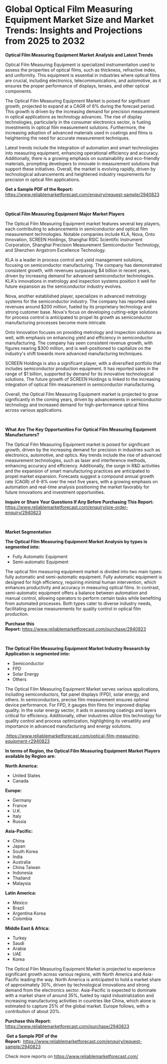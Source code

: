 <p><h1>Global Optical Film Measuring Equipment Market Size and Market Trends: Insights and Projections from 2025 to 2032</h1></p><p><strong>Optical Film Measuring Equipment Market Analysis and Latest Trends</strong></p>
<p><p>Optical Film Measuring Equipment is specialized instrumentation used to assess the properties of optical films, such as thickness, refractive index, and uniformity. This equipment is essential in industries where optical films are crucial, including electronics, telecommunications, and automotive, as it ensures the proper performance of displays, lenses, and other optical components.</p><p>The Optical Film Measuring Equipment Market is poised for significant growth, projected to expand at a CAGR of 6% during the forecast period. This growth is driven by the increasing demand for precision measurement in optical applications as technology advances. The rise of display technologies, particularly in the consumer electronics sector, is fueling investments in optical film measurement solutions. Furthermore, the increasing adoption of advanced materials used in coatings and films is heightening the need for accurate measurement techniques.</p><p>Latest trends include the integration of automation and smart technologies into measuring equipment, enhancing operational efficiency and accuracy. Additionally, there is a growing emphasis on sustainability and eco-friendly materials, prompting developers to innovate in measurement solutions that support these initiatives. Overall, the market is evolving rapidly, driven by technological advancements and heightened industry requirements for precision in optical film applications.</p></p>
<p><strong>Get a Sample PDF of the Report:&nbsp;</strong> <a href="https://www.reliablemarketforecast.com/enquiry/request-sample/2940823?utm_campaign=2308&utm_medium=2&utm_source=Github&utm_content=ia&utm_term=15032025&utm_id=optical-film-measuring-equipment">https://www.reliablemarketforecast.com/enquiry/request-sample/2940823</a></p>
<p>&nbsp;</p>
<p><strong>Optical Film Measuring Equipment Major Market Players</strong></p>
<p><p>The Optical Film Measuring Equipment market features several key players, each contributing to advancements in semiconductor and optical film measurement technologies. Notable companies include KLA, Nova, Onto Innovation, SCREEN Holdings, Shanghai RSIC Scientific Instrument Corporation, Shanghai Precision Measurement Semiconductor Technology, and Shenzhen Angstrom Excellence Technology.</p><p>KLA is a leader in process control and yield management solutions, focusing on semiconductor manufacturing. The company has demonstrated consistent growth, with revenues surpassing $4 billion in recent years, driven by increasing demand for advanced semiconductor technologies. KLA's innovations in metrology and inspection systems position it well for future expansion as the semiconductor industry evolves.</p><p>Nova, another established player, specializes in advanced metrology systems for the semiconductor industry. The company has reported sales revenues around $200 million, fueled by its proprietary technology and strong customer base. Nova's focus on developing cutting-edge solutions for process control is anticipated to propel its growth as semiconductor manufacturing processes become more intricate.</p><p>Onto Innovation focuses on providing metrology and inspection solutions as well, with emphasis on enhancing yield and efficiency in semiconductor manufacturing. The company has seen consistent revenue growth, with figures nearing $300 million, and is well-positioned to capitalize on the industry's shift towards more advanced manufacturing techniques.</p><p>SCREEN Holdings is also a significant player, with a diversified portfolio that includes semiconductor production equipment. It has reported sales in the range of $1 billion, supported by demand for its innovative technological solutions. The future growth of SCREEN Holdings is linked to the increasing integration of optical film measurement in semiconductor manufacturing.</p><p>Overall, the Optical Film Measuring Equipment market is projected to grow significantly in the coming years, driven by advancements in semiconductor technology and increased demand for high-performance optical films across various applications.</p></p>
<p>&nbsp;</p>
<p><strong>What Are The Key Opportunities For Optical Film Measuring Equipment Manufacturers?</strong></p>
<p><p>The Optical Film Measuring Equipment market is poised for significant growth, driven by the increasing demand for precision in industries such as electronics, automotive, and optics. Key trends include the rise of advanced measurement technologies, such as laser and interference methods, enhancing accuracy and efficiency. Additionally, the surge in R&D activities and the expansion of smart manufacturing practices are anticipated to propel market expansion. Forecasts suggest a compound annual growth rate (CAGR) of 6-8% over the next five years, with a growing emphasis on automation and real-time analysis positioning the market favorably for future innovations and investment opportunities.</p></p>
<p><strong>Inquire or Share Your Questions If Any Before Purchasing This Report:</strong> <a href="https://www.reliablemarketforecast.com/enquiry/pre-order-enquiry/2940823?utm_campaign=2308&utm_medium=2&utm_source=Github&utm_content=ia&utm_term=15032025&utm_id=optical-film-measuring-equipment">https://www.reliablemarketforecast.com/enquiry/pre-order-enquiry/2940823</a></p>
<p>&nbsp;</p>
<p><strong>Market Segmentation</strong></p>
<p><strong>The Optical Film Measuring Equipment Market Analysis by types is segmented into:</strong></p>
<p><ul><li>Fully Automatic Equipment</li><li>Semi-automatic Equipment</li></ul></p>
<p><p>The optical film measuring equipment market is divided into two main types: fully automatic and semi-automatic equipment. Fully automatic equipment is designed for high efficiency, requiring minimal human intervention, which enhances productivity and accuracy in measuring optical films. In contrast, semi-automatic equipment offers a balance between automation and manual control, allowing operators to perform certain tasks while benefiting from automated processes. Both types cater to diverse industry needs, facilitating precise measurements for quality control in optical film production.</p></p>
<p><strong>Purchase this Report:&nbsp;</strong><a href="https://www.reliablemarketforecast.com/purchase/2940823?utm_campaign=2308&utm_medium=2&utm_source=Github&utm_content=ia&utm_term=15032025&utm_id=optical-film-measuring-equipment">https://www.reliablemarketforecast.com/purchase/2940823</a></p>
<p>&nbsp;</p>
<p><strong>The Optical Film Measuring Equipment Market Industry Research by Application is segmented into:</strong></p>
<p><ul><li>Semiconductor</li><li>FPD</li><li>Solar Energy</li><li>Others</li></ul></p>
<p><p>The Optical Film Measuring Equipment Market serves various applications, including semiconductors, flat panel displays (FPD), solar energy, and others. In semiconductors, precise film measurement ensures optimal device performance. For FPD, it gauges thin films for improved display quality. In the solar energy sector, it aids in assessing coatings and layers critical for efficiency. Additionally, other industries utilize this technology for quality control and process optimization, highlighting its versatility and importance in advanced manufacturing and energy solutions.</p></p>
<p><a href="https://www.reliablemarketforecast.com/optical-film-measuring-equipment-r2940823?utm_campaign=2308&utm_medium=2&utm_source=Github&utm_content=ia&utm_term=15032025&utm_id=optical-film-measuring-equipment">&nbsp;https://www.reliablemarketforecast.com/optical-film-measuring-equipment-r2940823</a></p>
<p><strong>In terms of Region, the Optical Film Measuring Equipment Market Players available by Region are:</strong></p>
<p>
    <p> <strong> North America: </strong>
        <ul>
            <li>United States</li>
            <li>Canada</li>
        </ul>
        </p> 
    <p> <strong> Europe: </strong>
        <ul>
            <li>Germany</li>
            <li>France</li>
            <li>U.K.</li>
            <li>Italy</li>
            <li>Russia</li>
        </ul>
        </p> 
    <p> <strong> Asia-Pacific: </strong>
        <ul>
            <li>China</li>
            <li>Japan</li>
            <li>South Korea</li>
            <li>India</li>
            <li>Australia</li>
            <li>China Taiwan</li>
            <li>Indonesia</li>
            <li>Thailand</li>
            <li>Malaysia</li>
        </ul>
        </p> 
    <p> <strong> Latin America: </strong>
        <ul>
            <li>Mexico</li>
            <li>Brazil</li>
            <li>Argentina Korea</li>
            <li>Colombia</li>
        </ul>
        </p> 
    <p> <strong> Middle East & Africa: </strong>
        <ul>
            <li>Turkey</li>
            <li>Saudi</li>
            <li>Arabia</li>
            <li>UAE</li>
            <li>Korea</li>
        </ul>
    </p>
    </p>
<p><p>The Optical Film Measuring Equipment Market is projected to experience significant growth across various regions, with North America and Asia-Pacific leading the way. North America is anticipated to hold a market share of approximately 30%, driven by technological innovations and strong demand from the electronics sector. Asia-Pacific is expected to dominate with a market share of around 35%, fueled by rapid industrialization and increasing manufacturing activities in countries like China, which alone is estimated to capture 25% of the global market. Europe follows, with a contribution of about 20%.</p></p>
<p><strong>Purchase this Report: </strong><a href="https://www.reliablemarketforecast.com/purchase/2940823?utm_campaign=2308&utm_medium=2&utm_source=Github&utm_content=ia&utm_term=15032025&utm_id=optical-film-measuring-equipment">https://www.reliablemarketforecast.com/purchase/2940823</a></p>
<p>&nbsp;<strong>Get a Sample PDF of the Report:&nbsp;&nbsp;</strong><a href="https://www.reliablemarketforecast.com/enquiry/request-sample/2940823?utm_campaign=2308&utm_medium=2&utm_source=Github&utm_content=ia&utm_term=15032025&utm_id=optical-film-measuring-equipment">https://www.reliablemarketforecast.com/enquiry/request-sample/2940823</a></p>
<p><strong></strong></p>
<p>Check more reports on <a href="https://www.reliablemarketforecast.com/?utm_campaign=2308&utm_medium=2&utm_source=Github&utm_content=ia&utm_term=15032025&utm_id=optical-film-measuring-equipment">https://www.reliablemarketforecast.com/</a></p>